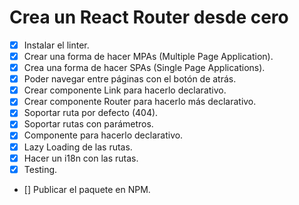# Crea un React Router desde cero

- [x] Instalar el linter.
- [x] Crear una forma de hacer MPAs (Multiple Page Application).
- [x] Crea una forma de hacer SPAs (Single Page Applications).
- [x] Poder navegar entre páginas con el botón de atrás.
- [x] Crear componente Link para hacerlo declarativo.
- [x] Crear componente Router para hacerlo más declarativo.
- [x] Soportar ruta por defecto (404).
- [x] Soportar rutas con parámetros.
- [x] Componente <Route /> para hacerlo declarativo.
- [x] Lazy Loading de las rutas.
- [x] Hacer un i18n con las rutas.
- [x] Testing.
- [] Publicar el paquete en NPM.
